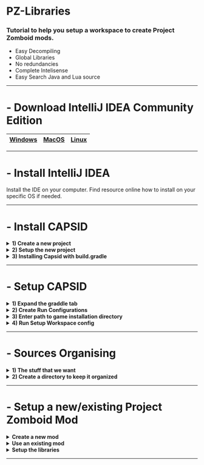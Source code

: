 # PZ-Libraries

### Tutorial to help you setup a workspace to create Project Zomboid mods.  
- Easy Decompiling  
- Global Libraries  
- No redundancies  
- Complete Intelisense
- Easy Search Java and Lua source

---

# - Download IntelliJ IDEA Community Edition
|[Windows](https://www.jetbrains.com/idea/download/#section=windows)|[MacOS](https://www.jetbrains.com/idea/download/#section=mac)|[Linux](https://www.jetbrains.com/idea/download/#section=linux)|
|---|---|---|

---

# - Install IntelliJ IDEA
Install the IDE on your computer. Find resource online how to install on your specific OS if needed.

---

# - Install CAPSID
<details>
<summary><b>1) Create a new project</b></summary>
Select <b>File > New > Project...</b><br>
<img src="https://github.com/Konijima/PZ-Libraries/blob/Tutorial-v2/Images/SetupCapsid_createNewProject.png?raw=true" /><br>
</details>

<details>
<summary><b>2) Setup the new project</b></summary>
We will install Capsid in this new project to get the jar libraries and decompiled source.<br>
So first, select <b>Groovy</b> & <b>Gradle</b>.
Then make sure to use Java 17, it should be default when installing IntelliJ.<br>
<img src="https://github.com/Konijima/PZ-Libraries/blob/Tutorial-v2/Images/SetupCapsid_createNewProject_groovygradle.png?raw=true" /><br>
</details>

<details>
<summary><b>3) Installing Capsid with build.gradle</b></summary>
Once the project is set, it should automatically open <b>build.gradle</b>.<br>
Add this line to the plugins table <pre>id 'io.pzstorm.capsid' version '0.4.2'</pre><br>
<img src="https://github.com/Konijima/PZ-Libraries/blob/Tutorial-v2/Images/SetupCapsid_createNewProject_addCapsid.png?raw=true" /><br>
Then click on the Load Gradle Icon or press <b>Ctrl + Shift + O</b> to apply the changes.
</details>

---

# - Setup CAPSID

<details>
<summary><b>1) Expand the graddle tab</b></summary>
Click on the graddle tab on the right side of the window.<br>
<img src="https://github.com/Konijima/PZ-Libraries/blob/Tutorial-v2/Images/SetupCapsid_createNewProject_expandgradletab.png?raw=true" /><br>
</details>

<details>
<summary><b>2) Create Run Configurations</b></summary>
Expand the <b>Tasks > build setup</b> in the tree view.<br>
Double click <b>createRunConfigurations</b> task to execute it.<br>
<img src="https://github.com/Konijima/PZ-Libraries/blob/Tutorial-v2/Images/SetupCapsid_createNewProject_createRunConfiguration.png?raw=true" /><br>
</details>

<details>
<summary><b>3) Enter path to game installation directory</b></summary>
During the create run configuration you will be prompt to enter the game installation directory.<br>Find and paste the full path to where the game is installed on your machine.<br>This should be the same directory that contains the executable to run the game.<br>
<img src="https://github.com/Konijima/PZ-Libraries/blob/Tutorial-v2/Images/SetupCapsid_setGameInstallDir.png?raw=true" /><br>
Then press enter and wait for the task to complete.
<pre>BUILD SUCCESSFUL in 9s
2 actionable tasks: 2 executed
1:50:45 PM: Execution finished 'createRunConfigurations'.</pre>
In the case that you made a mistake, you can delete the file <b>local.properties</b> and run the task again.
</details>

<details>
<summary><b>4) Run Setup Workspace config</b></summary>
Select the new configuration <b>setupWorkspace</b> created from the previous step then Run it.<br>
<img src="https://github.com/Konijima/PZ-Libraries/blob/Tutorial-v2/Images/SetupCapsid_createNewProject_setupWorkspace.png?raw=true" /><br>
This step will take some time (a couple minutes), it will decompile, annotate and create everything we need to start making mods.<br>
It will run these tasks in this order <pre>zomboidJar, decompileZomboid, annotateZomboid, compileZomboid, zomboidLuaJar</pre>
When everything is complete you should see
<pre>
BUILD SUCCESSFUL in 217ms
1 actionable task: 1 executed
2:06:28 PM: Execution finished.
</pre>
</details>

---

# - Sources Organising

<details>
<summary><b>1) The stuff that we want</b></summary>
So first of all, there is a couple things that we will need.<br>
<img src="https://github.com/Konijima/PZ-Libraries/blob/Tutorial-v2/Images/SetupCapsid_stuffWeWant.png?raw=true" /><br>
<hr>
<b>build > generated > sources</b><br>
This directory contains both the java and lua source code. We don't need it but we might want it to do quick search using any search tools that we prefer.<br>
<hr>
<b>lib</b><br>
This directory contains the 3 jar files that we will need to get the full power out of IntelliJ while developping mods.
</details>

<details>
<summary><b>2) Create a directory to keep it organized</b></summary>
Anywhere in your computer, create a directory named <b>zomboid-decompiled</b>.<br>
In that directory create a new directory named with the current version of the game.<br><br>
Copy the 3 jar files into that new directory and optionally copy the <i>build/generated/sources</i> directory.<br>
You can rename the files to append the version for later.<br>
<img src="https://github.com/Konijima/PZ-Libraries/blob/Tutorial-v2/Images/SetupCapsid_organize.png?raw=true" />
</details>

---

# - Setup a new/existing Project Zomboid Mod

<details>
<summary><b>Create a new mod</b></summary>

</details>

<details>
<summary><b>Use an existing mod</b></summary>

</details>

<details>
<summary><b>Setup the libraries</b></summary>

</details>

---
